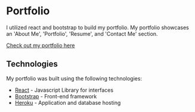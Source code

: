 # Portfolio

I utilized react and bootstrap to build my portfolio. My portfolio
showcases an 'About Me', 'Portfolio', 'Resume', and 'Contact Me' section.

[Check out my portfolio here](http://dlope0831.github.io/daniela-lopez-portfolio)
## Technologies

My portfolio was built using the following technologies:
* [React](https://reactjs.org/) - Javascript Library for interfaces
* [Bootstrap](https://getbootstrap.com/) - Front-end framework
* [Heroku](https://www.heroku.com/) - Application and database hosting
